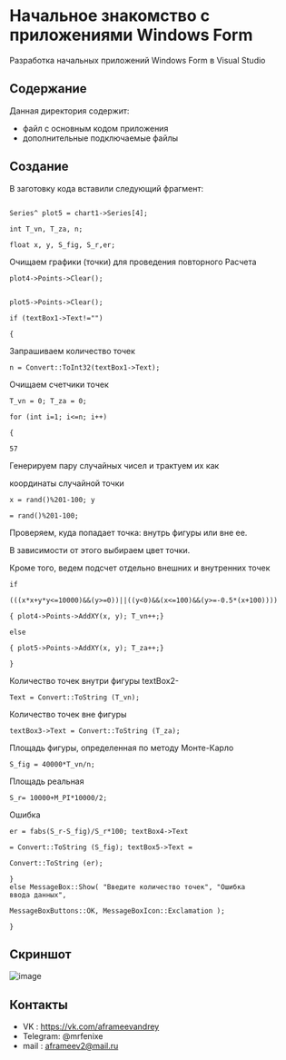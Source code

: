 # Начальное знакомство с приложениями Windows Form
Разработка начальных приложений Windows Form в Visual Studio

## Содержание
Данная директория содержит:

 - файл с основным кодом приложения 
 - дополнительные подключаемые файлы
 
 ## Создание
 
 В заготовку кода вставили следующий фрагмент:
 
``` Series^ plot4 = chart1->Series[3];

Series^ plot5 = chart1->Series[4];

int T_vn, T_za, n;

float x, y, S_fig, S_r,er;
```
Очищаем графики (точки) для проведения повторного Расчета
```
plot4->Points->Clear();


plot5->Points->Clear();

if (textBox1->Text!="")

{
```
Запрашиваем количество точек
```
n = Convert::ToInt32(textBox1->Text);
```
Очищаем счетчики точек
```
T_vn = 0; T_za = 0;

for (int i=1; i<=n; i++)

{

57
```
Генерируем пару случайных чисел и трактуем их как

координаты случайной точки
```
x = rand()%201-100; y

= rand()%201-100;
```
Проверяем, куда попадает точка: внутрь фигуры или вне ее.

В зависимости от этого выбираем цвет точки.

Кроме того, ведем подсчет отдельно внешних и внутренних точек
```
if

(((x*x+y*y<=10000)&&(y>=0))||((y<0)&&(x<=100)&&(y>=-0.5*(x+100))))

{ plot4->Points->AddXY(x, y); T_vn++;}

else

{ plot5->Points->AddXY(x, y); T_za++;}

}
```
Количество точек внутри фигуры textBox2-
```
Text = Convert::ToString (T_vn);
```
Количество точек вне фигуры
```
textBox3->Text = Convert::ToString (T_za);
```
 Площадь фигуры, определенная по методу Монте-Карло
```
S_fig = 40000*T_vn/n;
```
Площадь реальная
```
S_r= 10000+M_PI*10000/2;
```
Ошибка
```
er = fabs(S_r-S_fig)/S_r*100; textBox4->Text

= Convert::ToString (S_fig); textBox5->Text =

Convert::ToString (er);

}
else MessageBox::Show( "Введите количество точек", "Ошибка
ввода данных",

MessageBoxButtons::OK, MessageBoxIcon::Exclamation );

} 
```

## Скриншот
![image](https://user-images.githubusercontent.com/44202889/245389960-7469fe32-861d-4ca3-bb54-def2aa244ab8.png)

## Контакты
- VK : https://vk.com/aframeevandrey
- Telegram: @mrfenixe
- mail : aframeev2@mail.ru
